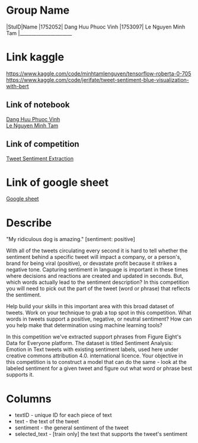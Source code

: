 # **Group Name**
|StuID|Name
|1752052| Dang Huu Phuoc Vinh
|1753097| Le Nguyen Minh Tam
|______________________
# **Link kaggle** 
 https://www.kaggle.com/code/minhtamlenguyen/tensorflow-roberta-0-705
 <br>
 https://www.kaggle.com/code/jerifate/tweet-sentiment-blue-visualization-with-bert
## **Link of notebook**
 [Dang Huu Phuoc Vinh](https://www.kaggle.com/danghuuphuocvinh/tweet-sentiment-extraction)
 <br>
 [Le Nguyen Minh Tam](https://www.kaggle.com/code/minhtamlenguyen)
## **Link of competition**
 [Tweet Sentiment Extraction](https://www.kaggle.com/competitions/tweet-sentiment-extraction)
# **Link of google sheet**
 [Google sheet](https://docs.google.com/spreadsheets/d/10moa8xnprmD-MkfVzvn73UQyaCyHGVSmkDy8GRSXU4Y/edit#gid=0)
  
# Describe
  "My ridiculous dog is amazing." [sentiment: positive]

  With all of the tweets circulating every second it is hard to tell whether the sentiment behind a specific tweet will impact a company, or a person's, brand for being viral (positive), or devastate profit because it strikes a negative tone. Capturing sentiment in language is important in these times where decisions and reactions are created and updated in seconds. But, which words actually lead to the sentiment description? In this competition you will need to pick out the part of the tweet (word or phrase) that reflects the sentiment.

  Help build your skills in this important area with this broad dataset of tweets. Work on your technique to grab a top spot in this competition. What words in tweets support a positive, negative, or neutral sentiment? How can you help make that determination using machine learning tools?

  In this competition we've extracted support phrases from Figure Eight's Data for Everyone platform. The dataset is titled Sentiment Analysis: Emotion in Text tweets with existing sentiment labels, used here under creative commons attribution 4.0. international licence. Your objective in this competition is to construct a model that can do the same - look at the labeled sentiment for a given tweet and figure out what word or phrase best supports it.
# Columns
 -  textID - unique ID for each piece of text
 -  text - the text of the tweet
 -  sentiment - the general sentiment of the tweet
 -  selected_text - [train only] the text that supports the tweet's sentiment

